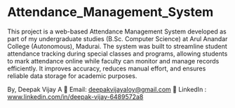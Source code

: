 # Attendance_Management_System
This project is a web-based Attendance Management System developed as part of my undergraduate studies (B.Sc. Computer Science) at Arul Anandar College (Autonomous), Madurai. The system was built to streamline student attendance tracking during special classes and programs, allowing students to mark attendance online while faculty can monitor and manage records efficiently. It improves accuracy, reduces manual effort, and ensures reliable data storage for academic purposes.

By,
Deepak Vijay A
📧 Email: deepakvijayaloy@gmail.com
🔗 LinkedIn : www.linkedin.com/in/deepak-vijay-6489572a8
